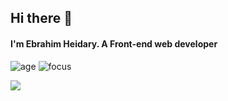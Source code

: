 ## Hi there 👋
#### I'm Ebrahim Heidary. A Front-end web developer


<!-- Here are some ideas to get you started:

- 🔭 I’m currently working on a Music Player
- 🌱 I’m currently learning React
- 💬 Ask me about Javascript, CCS And React
- 📫 How to reach me: ...
- 😄 Pronouns: ...  -->



![age](https://img.shields.io/badge/age-19-blue)
![focus](https://img.shields.io/badge/focus-frontend-blue)

<a href="https://github.com/Ebrahim780">
  <img src="https://github-readme-stats.vercel.app/api?username=Ebrahim780&hide=stars&show_icons=true&theme=react">
</a>

<!-- ![Top Langs](https://github-readme-stats.vercel.app/api/top-langs/?username=Ebrahim780&theme=react) -->
